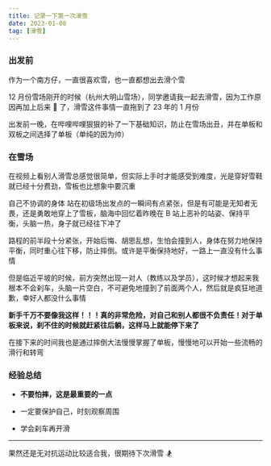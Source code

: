 ```yaml
---
title: 记录一下第一次滑雪
date: 2023-01-08
tag: [滑雪]
---
```


### 出发前

作为一个南方仔，一直很喜欢雪，也一直都想出去滑个雪

12 月份雪场刚开的时候（杭州大明山雪场），同学邀请我一起去滑雪，因为工作原因再加上后来 🐑 了，滑雪这件事情一直拖到了 23 年的 1 月份

出发前一晚，在哔哩哔哩狠狠的补了一下基础知识，防止在雪场出丑，并在单板和双板之间选择了单板（单纯的因为帅）

### 在雪场

在视频上看别人滑雪总感觉很简单，但实际上手时才能感受到难度，光是穿好雪鞋就已经十分费劲，雪板也比想象中要沉重

自己不协调的身体
站在初级场出发点的一瞬间有点紧张，但是有可能是无知者无畏，还是勇敢地穿上了雪板，脑海中回忆着昨晚在 B 站上恶补的站姿、保持平衡，头脑一热，身子就已经往下冲了

路程的前半段十分紧张，开始后悔、胡思乱想，生怕会撞到人，身体在努力地保持平衡，同时重心往下移，防止摔倒。或许是平衡保持地好，一路上一直没有什么事情

但是临近平坡的时候，前方突然出现一对人（教练以及学员），这时候才想起来我根本不会刹车，头脑一片空白，不可避免地撞到了前面两个人，然后就是疯狂地道歉，幸好人都没什么事情

**新手千万不要像我这样！！！真的非常危险，对自己和别人都很不负责任！对于单板来说，刹不住的时候就赶紧往后躺，这样马上就能停下来了**

在接下来的时间我也是通过摔倒大法慢慢掌握了单板，慢慢地可以开始一些流畅的滑行和转弯

### 经验总结

- **不要怕摔，这是最重要的一点**

- 一定要保护自己，时刻观察周围

- 学会刹车再开滑

---

果然还是无对抗运动比较适合我，很期待下次滑雪 🏂
